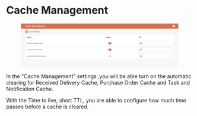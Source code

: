 # Cache Management

<figure><img src="../../.gitbook/assets/image (1) (1) (1) (1) (1) (1) (1) (1) (1) (1) (1) (1) (1) (1) (1) (1) (1).png" alt=""><figcaption></figcaption></figure>

In the "Cache Management" settings ,you will be able turn on the automatic clearing for Received Delivery Cache, Purchase Order Cache and Task and Notification Cache.&#x20;

With the Time to live, short TTL, you are able to configure how much time passes before a cache is cleared.&#x20;
